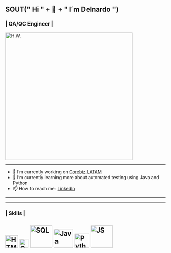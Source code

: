 ## SOUT(" Hi " + 👋 + " I´m Delnardo ")
### | QA/QC Engineer |

<img src="https://media.giphy.com/media/MeJgB3yMMwIaHmKD4z/giphy.gif" alt="H.W." width="400">

---
- 🔭 I’m currently working on [Corebiz LATAM](https://www.corebiz.ag/es/)
- 🌱 I’m currently learning more about automated testing using Java and Python
- 📫 How to reach me: [LinkedIn](https://www.linkedin.com/in/alfredo-d-7b911a251)
---
---
### | Skills | 

<img src="https://upload.wikimedia.org/wikipedia/commons/thumb/6/61/HTML5_logo_and_wordmark.svg/2048px-HTML5_logo_and_wordmark.svg.png" alt="HTML" width="40"> <img src="https://upload.wikimedia.org/wikipedia/commons/thumb/d/d5/CSS3_logo_and_wordmark.svg/1200px-CSS3_logo_and_wordmark.svg.png" alt="CSS" width="28"> <img src="https://1000marcas.net/wp-content/uploads/2020/11/MySQL-logo.png" alt="SQL" width="70"> <img src="https://static.vecteezy.com/system/resources/previews/022/100/686/original/java-logo-transparent-free-png.png" alt="Java" width="60"> <img src="https://www.devacademy.es/wp-content/uploads/2018/10/python-logo.png" alt="Python" width="45"> <img src="https://1000marcas.net/wp-content/uploads/2020/11/JavaScript-logo.png" alt="JS" width="70">
---

<!--
**Delnardo/Delnardo** is a ✨ _special_ ✨ repository because its `README.md` (this file) appears on your GitHub profile.

Here are some ideas to get you started:

- 🔭 I’m currently working on ...
- 🌱 I’m currently learning ...
- 👯 I’m looking to collaborate on ...
- 🤔 I’m looking for help with ...
- 💬 Ask me about ...
- 📫 How to reach me: ...
- 😄 Pronouns: ...
- ⚡ Fun fact: ...
-->
